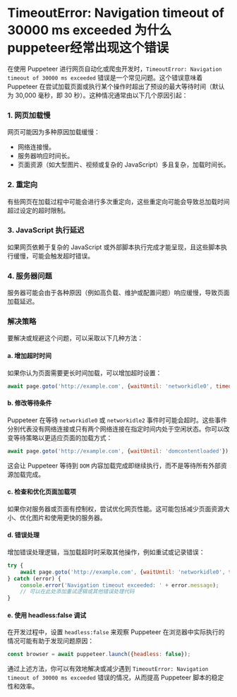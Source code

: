 # TimeoutError: Navigation timeout of 30000 ms exceeded   为什么puppeteer经常出现这个错误


在使用 Puppeteer 进行网页自动化或爬虫开发时，`TimeoutError: Navigation timeout of 30000 ms exceeded` 错误是一个常见问题。这个错误意味着 Puppeteer 在尝试加载页面或执行某个操作时超出了预设的最大等待时间（默认为 30,000 毫秒，即 30 秒）。这种情况通常由以下几个原因引起：



### 1. 网页加载慢
网页可能因为多种原因加载缓慢：
- 网络连接慢。
- 服务器响应时间长。
- 页面资源（如大型图片、视频或复杂的 JavaScript）多且复杂，加载时间长。

### 2. 重定向
有些网页在加载过程中可能会进行多次重定向，这些重定向可能会导致总加载时间超过设定的超时限制。

### 3. JavaScript 执行延迟
如果网页依赖于复杂的 JavaScript 或外部脚本执行完成才能呈现，且这些脚本执行缓慢，可能会触发超时错误。

### 4. 服务器问题
服务器可能会由于各种原因（例如高负载、维护或配置问题）响应缓慢，导致页面加载延迟。

### 解决策略
要解决或规避这个问题，可以采取以下几种方法：

#### a. 增加超时时间
如果你认为页面需要更长时间加载，可以增加超时设置：
```javascript
await page.goto('http://example.com', {waitUntil: 'networkidle0', timeout: 60000}); // 设置超时时间为60秒
```

#### b. 修改等待条件
Puppeteer 在等待 `networkidle0` 或 `networkidle2` 事件时可能会超时。这些事件分别代表没有网络连接或只有两个网络连接在指定时间内处于空闲状态。你可以改变等待策略以更适应页面的加载方式：
```javascript
await page.goto('http://example.com', {waitUntil: 'domcontentloaded'});
```
这会让 Puppeteer 等待到 `DOM` 内容加载完成即继续执行，而不是等待所有外部资源加载完成。

#### c. 检查和优化页面加载项
如果你对服务器或页面有控制权，尝试优化网页性能。这可能包括减少页面资源大小、优化图片和使用更快的服务器。

#### d. 错误处理
增加错误处理逻辑，当加载超时时采取其他操作，例如重试或记录错误：
```javascript
try {
    await page.goto('http://example.com', {waitUntil: 'networkidle0', timeout: 30000});
} catch (error) {
    console.error('Navigation timeout exceeded: ' + error.message);
    // 可以在此处添加重试逻辑或其他错误处理代码
}
```

#### e. 使用 headless:false 调试
在开发过程中，设置 `headless:false` 来观察 Puppeteer 在浏览器中实际执行的情况可能有助于发现问题原因：
```javascript
const browser = await puppeteer.launch({headless: false});
```

通过上述方法，你可以有效地解决或减少遇到 `TimeoutError: Navigation timeout of 30000 ms exceeded` 错误的情况，从而提高 Puppeteer 脚本的稳定性和效率。 
